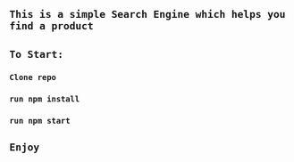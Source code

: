 ## `This is a simple Search Engine which helps you find a product`

## `To Start:`

### `Clone repo`

### `run npm install`

### `run npm start`

## `Enjoy`
